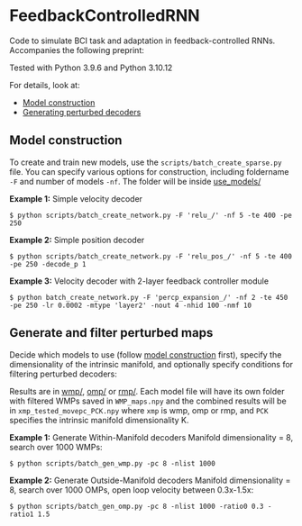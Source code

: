 # FeedbackControlledRNN
Code to simulate BCI task and adaptation in feedback-controlled RNNs. Accompanies the following preprint:

Tested with Python 3.9.6 and Python 3.10.12

For details, look at:
- [Model construction](#model-construction)
- [Generating perturbed decoders](#generate-and-filter-perturbed-maps)


## Model construction
To create and train new models, use the `scripts/batch_create_sparse.py` file. You can specify various options for construction, including foldername `-F` and number of models `-nf`. The folder will be inside [use_models/](/use_models)

**Example 1:** Simple velocity decoder
```
$ python scripts/batch_create_network.py -F 'relu_/' -nf 5 -te 400 -pe 250
```

**Example 2:** Simple position decoder
```
$ python scripts/batch_create_network.py -F 'relu_pos_/' -nf 5 -te 400 -pe 250 -decode_p 1
```

**Example 3:** Velocity decoder with 2-layer feedback controller module
```
$ python batch_create_network.py -F 'percp_expansion_/' -nf 2 -te 450 -pe 250 -lr 0.0002 -mtype 'layer2' -nout 4 -nhid 100 -nmf 10
```


## Generate and filter perturbed maps
Decide which models to use (follow [model construction](#model-construction) first), specify the dimensionality of the intrinsic manifold, and optionally specify conditions for filtering perturbed decoders:

Results are in [wmp/](/wmp/), [omp/](/omp/) or [rmp/](/rmp/). Each model file will have its own folder with filtered WMPs saved in `WMP_maps.npy` and the combined results will be in `xmp_tested_movepc_PCK.npy` where `xmp` is wmp, omp or rmp, and `PCK` specifies the intrinsic manifold dimensionality K.

**Example 1:** Generate Within-Manifold decoders
Manifold dimensionality = 8, search over 1000 WMPs:
```
$ python scripts/batch_gen_wmp.py -pc 8 -nlist 1000
```

**Example 2:** Generate Outside-Manifold decoders
Manifold dimensionality = 8, search over 1000 OMPs, open loop velocity between 0.3x-1.5x:
```
$ python scripts/batch_gen_omp.py -pc 8 -nlist 1000 -ratio0 0.3 -ratio1 1.5
```
